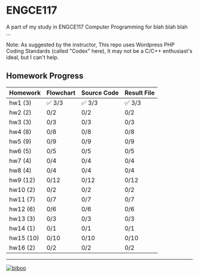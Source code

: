 # ENGCE117
A part of my study in ENGCE117 Computer Programming for blah blah blah ...

Note: As suggested by the instructor, This repo uses Wordpress PHP Coding Standards (called "Codex" here), It may not be a C/C++ enthusiast's ideal, but I can't help.

## Homework Progress
| Homework | Flowchart | Source Code | Result File |
| -------- | --------- | ----------- | ----------- |
| hw1 (3) | ✅ 3/3 | ✅ 3/3 | ✅ 3/3 |
| hw2 (2) | 0/2 | 0/2 | 0/2 |
| hw3 (3) | 0/3 | 0/3 | 0/3 |
| hw4 (8) | 0/8 | 0/8 | 0/8 |
| hw5 (9) | 0/9 | 0/9 | 0/9 |
| hw6 (5) | 0/5 | 0/5 | 0/5 |
| hw7 (4) | 0/4 | 0/4 | 0/4 |
| hw8 (4) | 0/4 | 0/4 | 0/4 |
| hw9 (12) | 0/12 | 0/12 | 0/12 |
| hw10 (2) | 0/2 | 0/2 | 0/2 |
| hw11 (7) | 0/7 | 0/7 | 0/7 |
| hw12 (6) | 0/6 | 0/6 | 0/6 |
| hw13 (3) | 0/3 | 0/3 | 0/3 |
| hw14 (1) | 0/1 | 0/1 | 0/1 |
| hw15 (10) | 0/10 | 0/10 | 0/10 |
| hw16 (2) | 0/2 | 0/2 | 0/2 |

---

[![biboo](https://github.com/user-attachments/assets/7eb0e6c4-8887-4caa-a7f4-44856a506c7d)](https://www.pixiv.net/en/artworks/115413628)
